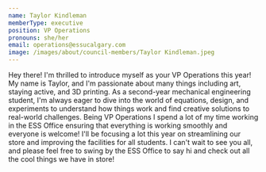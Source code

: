 ```yaml
---
name: Taylor Kindleman
memberType: executive
position: VP Operations
pronouns: she/her
email: operations@essucalgary.com
image: /images/about/council-members/Taylor Kindleman.jpeg
---
```


Hey there! I'm thrilled to introduce myself as your VP Operations this year! My name is Taylor, and I'm passionate about many things including art, staying active, and 3D printing. As a second-year mechanical engineering student, I'm always eager to dive into the world of equations, design, and experiments to understand how things work and find creative solutions to real-world challenges. Being VP Operations I spend a lot of my time working in the ESS Office ensuring that everything is working smoothly and everyone is welcome! I'll be focusing a lot this year on streamlining our store and improving the facilities for all students. I can't wait to see you all, and please feel free to swing by the ESS Office to say hi and check out all the cool things we have in store!
